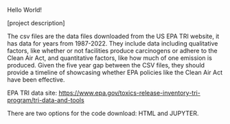 Hello World!

[project description]

The csv files are the data files downloaded from the US EPA TRI website, it has data for years from 1987-2022. They include data including qualitative factors, like whether or not facilities produce carcinogens or adhere to the Clean Air Act, and quantitative factors, like how much of one emission is produced. Given the five year gap between the CSV files, they should provide a timeline of showcasing whether EPA policies like the Clean Air Act have been effective.

EPA TRI data site: https://www.epa.gov/toxics-release-inventory-tri-program/tri-data-and-tools

There are two options for the code download: HTML and JUPYTER.
